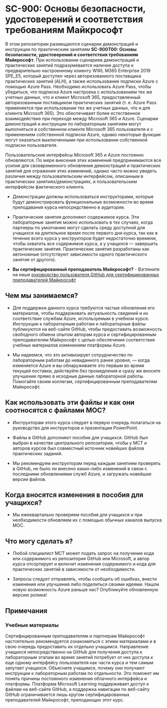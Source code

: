 # SC-900: Основы безопасности, удостоверений и соответствия требованиям Майкрософт

В этом репозитории размещаются сценарии демонстраций и инструкции по практическим занятиям **SC-900T00: Основы безопасности, удостоверений и соответствия требованиям Майкрософт**.  При использовании сценариев демонстраций и практических занятий подразумевается наличие доступа к предварительно настроенному клиенту WWL M365 Enterprise 2019 SPE_E5, который доступен через авторизованного поставщика практических занятий (ALH), а также использование подписки Azure с помощью Azure Pass.  Необходимо использовать Azure Pass, чтобы убедиться, что подписка Azure настроена с использованием тех же учетных данных, что и клиент Microsoft 365, предоставленный авторизованным поставщиком практических занятий (т. е. Azure Pass применяется при использовании тех же учетных данных, что и для клиента Microsoft 365).  Это обеспечивает более естественное взаимодействие при переходе между Microsoft 365 и Azure.  Сценарии демонстраций и инструкции по лабораторным занятиям могут выполняться в собственном клиенте Microsoft 365 пользователя и с применением собственной подписки Azure, однако некоторые функции могут оказаться выключенными при использовании собственной подписки пользователя.

Пользовательские интерфейсы Microsoft 365 и Azure постоянно обновляются.  По мере внесения этих изменений предпринимаются все усилия для своевременного обновления демонстраций и практических занятий для отражения этих изменений, однако часто можно увидеть различия между пользовательским интерфейсом, описанным в практических занятиях/демонстрациях, и пользовательским интерфейсом фактического клиента. 

- Демонстрации должны использоваться инструкторами, которые будут демонстрировать функциональные возможности во время преподавания курса непосредственно в аудитории.  

- Практические занятия дополняют содержимое курса. Эти лабораторные занятия можно использовать в тех случаях, когда партнеры по умолчанию могут сделать среду доступной для учащихся на длительное время после первого дня курса, так как в течение всего курса у инструкторов будет недостаточно времени, чтобы охватить все содержимое курса, а у учащихся — завершить практические занятия. Практические занятия разработаны как автономные (отсутствуют зависимости одного практического занятия от другого).

- **Вы сертифицированный преподаватель Майкрософт?** - Взгляните на наше [руководство пользователя GitHub для сертифицированных преподавателей Майкрософт](https://microsoftlearning.github.io/MCT-User-Guide/)


## Чем мы занимаемся?

- Для поддержки данного курса требуются частые обновления его материалов, чтобы поддерживать актуальность сведений и их соответствие службам Azure, используемым в учебном курсе.  Инструкции к лабораторным работам и лабораторные файлы публикуются на веб-сайте GitHub, чтобы предоставить возможность свободного обмена опытом авторам курса и сертифицированным преподавателям Майкрософт с целью обеспечения соответствия учебных материалов изменениям платформы Azure.

- Мы надеемся, что это активизирует сотрудничество по лабораторным работам до невиданного ранее уровня, — когда изменяется Azure и вы обнаруживаете это первым во время текущей поставки, действуйте без промедления и сразу же вносите улучшение прямо в исходные данные лабораторной работы.  Помогайте своим коллегам, сертифицированным преподавателям Майкрософт.

## Как использовать эти файлы и как они соотносятся с файлами MOC?

- Инструкторам этого курса следует в первую очередь полагаться на руководство для инструкторов и презентации PowerPoint.

- Файлы в GitHub дополняют пособие для учащихся. GitHub был выбран в качестве центрального репозитория, чтобы у MCT и авторов курсов был совместный источник новейших файлов практических заданий.

- Мы рекомендуем инструкторам перед каждым занятием проверять в GitHub, не было ли внесено каких-либо изменений в связи с последними обновлениями служб Azure, и загружать новейшие версии файлов.

## Когда вносятся изменения в пособия для учащихся?

- Мы ежеквартально проверяем пособия для учащихся и при необходимости обновляем их с помощью обычных каналов выпуска MOC.

## Что могу сделать я?

- Любой специалист MCT может подать запрос на получение кода или содержимого из репозитория GitHub или Microsoft, а автор курса отсортирует и включит изменения содержимого и кода для практических занятий в зависимости от необходимости.

- Запросы следует отправлять, чтобы сообщить об ошибках, внести изменения или улучшения либо поделиться своими идеями.  Нашли новую возможность Azure раньше нас?  Опубликуйте обновленную версию ролика!

## Примечания

### Учебные материалы

Сертифицированным преподавателям и партнерам Майкрософт настоятельно рекомендуется ознакомиться с этими материалами и в свою очередь предоставить их отдельно учащимся.  Направление учащихся непосредственно на GitHub для получения доступа к лабораторным этапам во время занятий потребует от них доступа к еще одному интерфейсу пользователя как части курса и тем самым запутает учащихся. Объясните учащимся, почему они получают инструкции к лабораторным работам по отдельности. Это поможет им понять причины постоянного изменения облачного интерфейса и платформы. Платформа Microsoft Learning поддерживает доступ к файлам на веб-сайте GitHub, а поддержка навигации по веб-сайту GitHub ограничивается лишь кругом сертифицированных преподавателей Майкрософт, преподающих этот курс.
